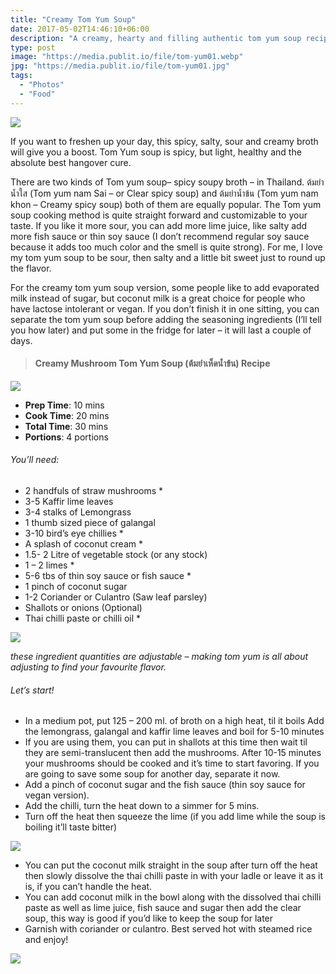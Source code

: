 ```yaml
---
title: "Creamy Tom Yum Soup"
date: 2017-05-02T14:46:10+06:00
description: "A creamy, hearty and filling authentic tom yum soup recipe"
type: post
image: "https://media.publit.io/file/tom-yum01.webp"
jpg: "https://media.publit.io/file/tom-yum01.jpg"
tags:
  - "Photos"
  - "Food"
---
```


![](https://media.publit.io/file/tom-yum02.webp)

If you want to freshen up your day, this spicy, salty, sour and creamy broth will give you a boost. Tom Yum soup is spicy, but light, healthy and the absolute best hangover cure.

There are two kinds of Tom yum  soup– spicy soupy broth – in Thailand. ต้มยำน้ำใส (Tom yum nam Sai – or Clear spicy soup) and ต้มยำน้ำข้น (Tom yum nam khon – Creamy spicy soup) both of them are equally popular. The Tom yum soup cooking method is quite straight forward and customizable to your taste. If you like it more sour, you can add more lime juice, like salty add more fish sauce or thin soy sauce (I don’t recommend regular soy sauce because it adds too much color and the smell is quite strong). For me, I love my tom yum soup to be sour, then salty and a little bit sweet just to round up the flavor.

For the creamy tom yum soup version, some people like to add evaporated milk instead of sugar, but coconut milk is a great choice for people who have lactose intolerant or vegan. If you don’t finish it in one sitting, you can separate the tom yum soup before adding the seasoning ingredients (I’ll tell you how later) and put some in the fridge for later – it will last a couple of days.

>#### Creamy Mushroom Tom Yum Soup (ต้มยำเห็ดน้ำข้น) Recipe

![](https://media.publit.io/file/tom-yum03.webp)


- **Prep Time**: 10 mins
- **Cook Time**: 20 mins
- **Total Time**: 30 mins
- **Portions**: 4 portions

###### You’ll need:
- 2 handfuls of straw mushrooms *
- 3-5 Kaffir lime leaves
- 3-4 stalks of Lemongrass
- 1 thumb sized piece of galangal
- 3-10 bird’s eye chillies *
- A splash of coconut cream *
- 1.5- 2 Litre of vegetable stock (or any stock)
- 1 – 2 limes *
- 5-6 tbs of thin soy sauce or fish sauce *
- 1 pinch of coconut sugar
- 1-2 Coriander or Culantro (Saw leaf parsley)
- Shallots or onions (Optional)
- Thai chilli paste or chilli oil *

![](https://media.publit.io/file/tom-yum04.webp)


*these ingredient quantities are adjustable – making tom yum is all about adjusting to find your favourite flavor.*
###### Let’s start!
- In a medium pot, put 125 – 200 ml. of broth on a high heat, til it boils
Add the lemongrass, galangal and kaffir lime leaves and boil for 5-10 minutes
- If you are using them, you can put in shallots at this time then wait til they are semi-translucent then add the mushrooms. After 10-15 minutes your mushrooms should be cooked and it’s time to start favoring. If you are going to save some soup for another day, separate it now.
- Add a pinch of coconut sugar and the fish sauce (thin soy sauce for vegan version).
- Add the chilli, turn the heat down to a simmer for 5 mins.
- Turn off the heat then squeeze the lime (if you add lime while the soup is boiling it’ll taste bitter)

![](https://media.publit.io/file/tom-yum05.webp)

- You can put the coconut milk straight in the soup after turn off the heat then slowly dissolve the thai chilli paste in with your ladle or leave it as it is, if you can’t handle the heat.
- You can add coconut milk in the bowl along with the dissolved thai chilli paste as well as lime juice, fish sauce and sugar then add the clear soup, this way is good if you’d like to keep the soup for later
- Garnish with coriander or culantro. Best served hot with steamed rice and enjoy!

![](https://media.publit.io/file/tom-yum06.webp)
